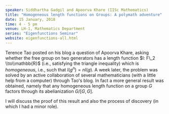 ```yaml
---
speaker: Siddhartha Gadgil and Apoorva Khare (IISc Mathematics)
title: "Homogeneous length functions on Groups: A polymath adventure"
date: 15 January, 2018
time: 4 - 5 pm
venue: LH-1, Mathematics Department
series: "Eigenfunctions Seminar"
website: eigenfunctions-all.html
---
```


Terence Tao posted on his blog a question of Apoorva Khare, asking whether the free group on two generators has a length function $l: F\_2 \\to\\mathbb{R}$ (i.e., satisfying the triangle inequality) which is _homogeneous_, i.e., such that $l(g^n) = nl(g)$. A week later, the problem was solved by an active collaboration of several mathematicians (with a little help from a computer) through Tao's blog. In fact a more general result was obtained, namely that any homogeneous length function on a group $G$ factors through its abelianization $G/[G, G]$.

I will discuss the proof of this result and also the  process of discovery (in which I had a minor role).
